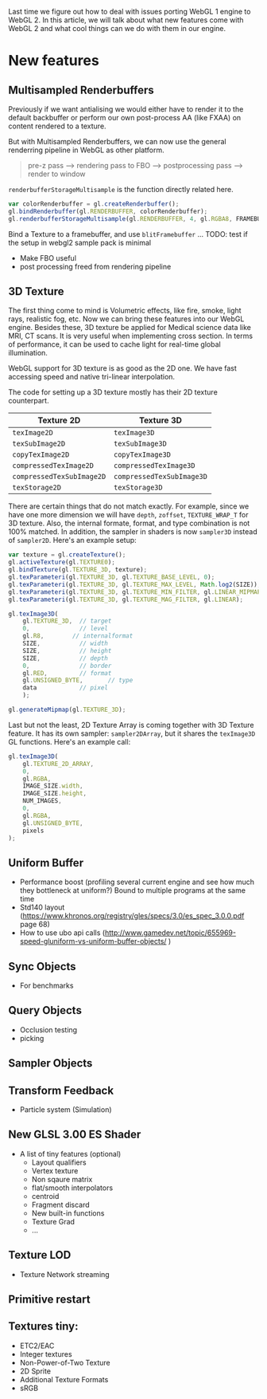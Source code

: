 Last time we figure out how to deal with issues porting WebGL 1 engine to WebGL 2. 
In this article, we will talk about what new features come with WebGL 2 and 
what cool things can we do with them in our engine. 

# New features

## Multisampled Renderbuffers

Previously if we want antialising we would either have to 
render it to the default backbuffer or 
perform our own post-process AA (like FXAA) on content rendered to a texture.

But with Multisampled Renderbuffers, we can now use the general renderring pipeline in 
WebGL as other platform. 
> pre-z pass --> rendering pass to FBO --> postprocessing pass --> render to window

`renderbufferStorageMultisample` is the function directly related here. 

```javascript
var colorRenderbuffer = gl.createRenderbuffer();
gl.bindRenderbuffer(gl.RENDERBUFFER, colorRenderbuffer);
gl.renderbufferStorageMultisample(gl.RENDERBUFFER, 4, gl.RGBA8, FRAMEBUFFER_SIZE.x, FRAMEBUFFER_SIZE.y);
```

Bind a Texture to a framebuffer, and use `blitFramebuffer` ... TODO: test if the setup in webgl2 sample pack is minimal


* Make FBO useful
* post processing freed from rendering pipeline

## 3D Texture

The first thing come to mind is Volumetric effects, like fire, smoke, light rays, realistic fog, etc. 
Now we can bring these features into our WebGL engine. 
Besides these, 3D texture be applied for Medical science data like MRI, CT scans. 
It is very useful when implementing cross section. 
In terms of performance, it can be used to cache light for real-time global illumination. 

WebGL support for 3D texture is as good as the 2D one. We have fast accessing speed and 
native tri-linear interpolation. 

The code for setting up a 3D texture mostly has their 2D texture counterpart. 

| Texture 2D | Texture 3D |
|------------|------------|
|`texImage2D`|`texImage3D`|
|`texSubImage2D`|`texSubImage3D`|
|`copyTexImage2D`|`copyTexImage3D`|
|`compressedTexImage2D`|`compressedTexImage3D`|
|`compressedTexSubImage2D`|`compressedTexSubImage3D`|
|`texStorage2D`|`texStorage3D`|

There are certain things that do not match exactly. 
For example, since we have one more dimension we will have `depth`, `zoffset`, `TEXTURE_WRAP_T`
for 3D texture. Also, the internal formate, format, and type combination is not 100% matched. 
In addition, the sampler in shaders is now `sampler3D` instead of `sampler2D`. 
Here's an example setup: 

```javascript
var texture = gl.createTexture();
gl.activeTexture(gl.TEXTURE0);
gl.bindTexture(gl.TEXTURE_3D, texture);
gl.texParameteri(gl.TEXTURE_3D, gl.TEXTURE_BASE_LEVEL, 0);
gl.texParameteri(gl.TEXTURE_3D, gl.TEXTURE_MAX_LEVEL, Math.log2(SIZE));
gl.texParameteri(gl.TEXTURE_3D, gl.TEXTURE_MIN_FILTER, gl.LINEAR_MIPMAP_LINEAR);
gl.texParameteri(gl.TEXTURE_3D, gl.TEXTURE_MAG_FILTER, gl.LINEAR);

gl.texImage3D(
    gl.TEXTURE_3D,  // target
    0,              // level
    gl.R8,        // internalformat
    SIZE,           // width
    SIZE,           // height
    SIZE,           // depth
    0,              // border
    gl.RED,         // format
    gl.UNSIGNED_BYTE,       // type
    data            // pixel
    );

gl.generateMipmap(gl.TEXTURE_3D);
```


Last but not the least, 2D Texture Array is coming together with 3D Texture feature. 
It has its own sampler: `sampler2DArray`, but it shares the `texImage3D` GL functions. 
Here's an example call: 

```javascript
gl.texImage3D(
    gl.TEXTURE_2D_ARRAY,
    0,
    gl.RGBA,
    IMAGE_SIZE.width,
    IMAGE_SIZE.height,
    NUM_IMAGES,
    0,
    gl.RGBA,
    gl.UNSIGNED_BYTE,
    pixels
);
```



## Uniform Buffer
* Performance boost (profiling several current engine and see how much they bottleneck at uniform?)
Bound to multiple programs at the same time
* Std140 layout (https://www.khronos.org/registry/gles/specs/3.0/es_spec_3.0.0.pdf  page 68)
* How to use ubo api calls (http://www.gamedev.net/topic/655969-speed-gluniform-vs-uniform-buffer-objects/ )


## Sync Objects
* For benchmarks

## Query Objects
* Occlusion testing
* picking





## Sampler Objects






## Transform Feedback
* Particle system (Simulation)


## New GLSL 3.00 ES Shader

* A list of tiny features (optional)
    - Layout qualifiers
    - Vertex texture
    - Non sqaure matrix
    - flat/smooth interpolators
    - centroid
    - Fragment discard
    - New built-in functions
    - Texture Grad
    - ...


## Texture LOD
* Texture Network streaming


## Primitive restart


## Textures tiny: 
* ETC2/EAC
* Integer textures
* Non-Power-of-Two Texture
* 2D Sprite
* Additional Texture Formats
* sRGB
 